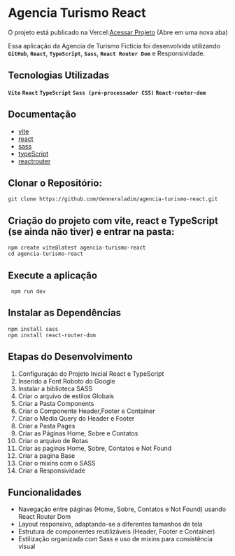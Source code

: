 
# Agencia Turismo React

O projeto está publicado na Vercel:[Acessar Projeto](https://agencia-turismo-react.vercel.app/) (Abre em uma nova aba)

Essa aplicação da Agencia de Turismo Ficticia foi desenvolvida utilizando **`GitHub`**, **`React`**, **`TypeScript`**, **`Sass`**, **`React Router Dom`**  e Responsividade.


##  Tecnologias Utilizadas

**`Vite`**
**`React`**
**`TypeScript`**
**`Sass (pré-processador CSS)`**
**`React-router-dom`**

## Documentação

- [vite](https://vitejs.dev/)
- [react](https://react.dev/)
- [sass](https://sass-lang.com/)
- [typeScript](https://www.typescriptlang.org/)
- [reactrouter](https://reactrouter.com/)

## Clonar o Repositório:

    git clone https://github.com/denneraladim/agencia-turismo-react.git

 ## Criação do projeto com vite, react e TypeScript (se ainda não tiver) e entrar na pasta: 

    npm create vite@latest agencia-turismo-react
    cd agencia-turismo-react

## Execute a aplicação

     npm run dev  

## Instalar as Dependências

    npm install sass
    npm install react-router-dom

## Etapas do Desenvolvimento

1. Configuração do Projeto Inicial React e TypeScript
2. Inserido a Font Roboto do Google
3. Instalar a biblioteca SASS
4. Criar o arquivo de estilos Globais
5. Criar a Pasta Components
6. Criar o Componente Header,Footer e Container
7. Criar o Media Query do Header e Footer
8. Criar a Pasta Pages
9. Criar as Páginas Home, Sobre e Contatos
10. Criar o arquivo de Rotas
11. Criar as paginas Home, Sobre, Contatos e Not Found
12. Criar a pagina Base
13. Criar o mixins com o SASS
14. Criar a Responsividade 

##  Funcionalidades

 - Navegação entre páginas (Home, Sobre, Contatos e Not Found) usando React Router Dom
-  Layout responsivo, adaptando-se a diferentes tamanhos de tela
-  Estrutura de componentes reutilizáveis (Header, Footer e Container)
-  Estilização organizada com Sass e uso de mixins para consistência visual

